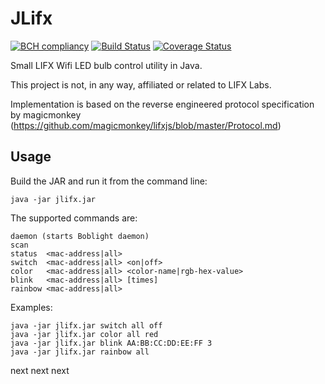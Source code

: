 JLifx
=====

[![BCH compliancy](https://bettercodehub.com/edge/badge/robvanderleek/JLifx)](https://bettercodehub.com)
[![Build Status](https://travis-ci.org/robvanderleek/JLifx.svg?branch=master)](https://travis-ci.org/robvanderleek/JLifx)
[![Coverage Status](https://coveralls.io/repos/robvanderleek/JLifx/badge.svg?branch=master)](https://coveralls.io/r/robvanderleek/JLifx?branch=master)


Small LIFX Wifi LED bulb control utility in Java.

This project is not, in any way, affiliated or related to LIFX Labs.

Implementation is based on the reverse engineered protocol specification by
magicmonkey (https://github.com/magicmonkey/lifxjs/blob/master/Protocol.md)

Usage
-----
Build the JAR and run it from the command line:

	java -jar jlifx.jar

The supported commands are:

	daemon (starts Boblight daemon)
	scan
	status  <mac-address|all>
	switch  <mac-address|all> <on|off>
	color   <mac-address|all> <color-name|rgb-hex-value>
	blink   <mac-address|all> [times]
	rainbow <mac-address|all>

Examples:

	java -jar jlifx.jar switch all off
	java -jar jlifx.jar color all red
	java -jar jlifx.jar blink AA:BB:CC:DD:EE:FF 3
	java -jar jlifx.jar rainbow all


next
next
next
